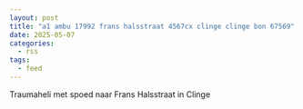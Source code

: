```yaml
---
layout: post
title: "a1 ambu 17992 frans halsstraat 4567cx clinge clinge bon 67569"
date: 2025-05-07
categories: 
  - rss
tags: 
  - feed
---
```


Traumaheli met spoed naar Frans Halsstraat in Clinge
